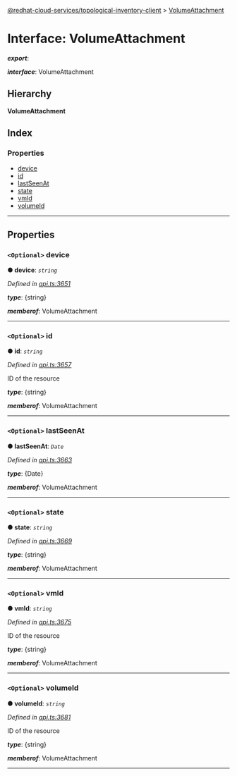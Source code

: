[@redhat-cloud-services/topological-inventory-client](../README.md) > [VolumeAttachment](../interfaces/volumeattachment.md)

# Interface: VolumeAttachment

*__export__*: 

*__interface__*: VolumeAttachment

## Hierarchy

**VolumeAttachment**

## Index

### Properties

* [device](volumeattachment.md#device)
* [id](volumeattachment.md#id)
* [lastSeenAt](volumeattachment.md#lastseenat)
* [state](volumeattachment.md#state)
* [vmId](volumeattachment.md#vmid)
* [volumeId](volumeattachment.md#volumeid)

---

## Properties

<a id="device"></a>

### `<Optional>` device

**● device**: *`string`*

*Defined in [api.ts:3651](https://github.com/RedHatInsights/javascript-clients/blob/master/packages/topological-inventory/api.ts#L3651)*

*__type__*: {string}

*__memberof__*: VolumeAttachment

___
<a id="id"></a>

### `<Optional>` id

**● id**: *`string`*

*Defined in [api.ts:3657](https://github.com/RedHatInsights/javascript-clients/blob/master/packages/topological-inventory/api.ts#L3657)*

ID of the resource

*__type__*: {string}

*__memberof__*: VolumeAttachment

___
<a id="lastseenat"></a>

### `<Optional>` lastSeenAt

**● lastSeenAt**: *`Date`*

*Defined in [api.ts:3663](https://github.com/RedHatInsights/javascript-clients/blob/master/packages/topological-inventory/api.ts#L3663)*

*__type__*: {Date}

*__memberof__*: VolumeAttachment

___
<a id="state"></a>

### `<Optional>` state

**● state**: *`string`*

*Defined in [api.ts:3669](https://github.com/RedHatInsights/javascript-clients/blob/master/packages/topological-inventory/api.ts#L3669)*

*__type__*: {string}

*__memberof__*: VolumeAttachment

___
<a id="vmid"></a>

### `<Optional>` vmId

**● vmId**: *`string`*

*Defined in [api.ts:3675](https://github.com/RedHatInsights/javascript-clients/blob/master/packages/topological-inventory/api.ts#L3675)*

ID of the resource

*__type__*: {string}

*__memberof__*: VolumeAttachment

___
<a id="volumeid"></a>

### `<Optional>` volumeId

**● volumeId**: *`string`*

*Defined in [api.ts:3681](https://github.com/RedHatInsights/javascript-clients/blob/master/packages/topological-inventory/api.ts#L3681)*

ID of the resource

*__type__*: {string}

*__memberof__*: VolumeAttachment

___

